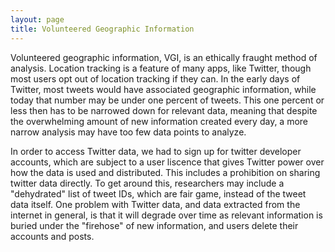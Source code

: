 ```yaml
---
layout: page
title: Volunteered Geographic Information
---
```


Volunteered geographic information, VGI, is an ethically fraught method of analysis.
Location tracking is a feature of many apps, like Twitter, though most users opt out of location tracking if they can.
In the early days of Twitter, most tweets would have associated geographic information, while today that number may be under one percent of tweets.
This one percent or less then has to be narrowed down for relevant data, meaning that despite the overwhelming amount of new information created every day, a more narrow analysis may have too few data points to analyze.

In order to access Twitter data, we had to sign up for twitter developer accounts, which are subject to a user liscence that gives Twitter power over how the data is used and distributed.
This includes a prohibition on sharing twitter data directly.
To get around this, researchers may include a "dehydrated" list of tweet IDs, which are fair game, instead of the tweet data itself.
One problem with Twitter data, and data extracted from the internet in general, is that it will degrade over time as relevant information is buried under the "firehose" of new information, and users delete their accounts and posts.
